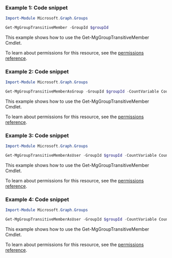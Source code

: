 ### Example 1: Code snippet

```powershellImport-Module Microsoft.Graph.Groups

Get-MgGroupTransitiveMember -GroupId $groupId
```
This example shows how to use the Get-MgGroupTransitiveMember Cmdlet.
To learn about permissions for this resource, see the [permissions reference](/graph/permissions-reference).

### Example 2: Code snippet

```powershellImport-Module Microsoft.Graph.Groups

Get-MgGroupTransitiveMemberAsGroup -GroupId $groupId -CountVariable CountVar -ConsistencyLevel eventual
```
This example shows how to use the Get-MgGroupTransitiveMember Cmdlet.
To learn about permissions for this resource, see the [permissions reference](/graph/permissions-reference).

### Example 3: Code snippet

```powershellImport-Module Microsoft.Graph.Groups

Get-MgGroupTransitiveMemberAsUser -GroupId $groupId -CountVariable CountVar -Sort "displayName" -Search '"displayName:tier"' -Property "displayName,id" -ConsistencyLevel eventual
```
This example shows how to use the Get-MgGroupTransitiveMember Cmdlet.
To learn about permissions for this resource, see the [permissions reference](/graph/permissions-reference).

### Example 4: Code snippet

```powershellImport-Module Microsoft.Graph.Groups

Get-MgGroupTransitiveMemberAsUser -GroupId $groupId -CountVariable CountVar -Sort "displayName" -Filter "startswith(displayName, 'a')" -ConsistencyLevel eventual
```
This example shows how to use the Get-MgGroupTransitiveMember Cmdlet.
To learn about permissions for this resource, see the [permissions reference](/graph/permissions-reference).

